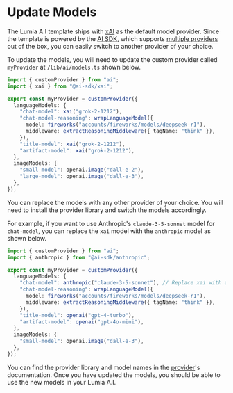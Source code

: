 # Update Models

The Lumia A.I template ships with [xAI](https://sdk.vercel.ai/providers/ai-sdk-providers/xai) as the default model provider. Since the template is powered by the [AI SDK](https://sdk.vercel.ai), which supports [multiple providers](https://sdk.vercel.ai/providers/ai-sdk-providers) out of the box, you can easily switch to another provider of your choice.

To update the models, you will need to update the custom provider called `myProvider` at `/lib/ai/models.ts` shown below.

```ts
import { customProvider } from "ai";
import { xai } from "@ai-sdk/xai";

export const myProvider = customProvider({
  languageModels: {
    "chat-model": xai("grok-2-1212"),
    "chat-model-reasoning": wrapLanguageModel({
      model: fireworks("accounts/fireworks/models/deepseek-r1"),
      middleware: extractReasoningMiddleware({ tagName: "think" }),
    }),
    "title-model": xai("grok-2-1212"),
    "artifact-model": xai("grok-2-1212"),
  },
  imageModels: {
    "small-model": openai.image("dall-e-2"),
    "large-model": openai.image("dall-e-3"),
  },
});
```

You can replace the models with any other provider of your choice. You will need to install the provider library and switch the models accordingly.

For example, if you want to use Anthropic's `claude-3-5-sonnet` model for `chat-model`, you can replace the `xai` model with the `anthropic` model as shown below.

```ts
import { customProvider } from "ai";
import { anthropic } from "@ai-sdk/anthropic";

export const myProvider = customProvider({
  languageModels: {
    "chat-model": anthropic("claude-3-5-sonnet"), // Replace xai with anthropic
    "chat-model-reasoning": wrapLanguageModel({
      model: fireworks("accounts/fireworks/models/deepseek-r1"),
      middleware: extractReasoningMiddleware({ tagName: "think" }),
    }),
    "title-model": openai("gpt-4-turbo"),
    "artifact-model": openai("gpt-4o-mini"),
  },
  imageModels: {
    "small-model": openai.image("dall-e-3"),
  },
});
```

You can find the provider library and model names in the [provider](https://sdk.vercel.ai/providers/ai-sdk-providers)'s documentation. Once you have updated the models, you should be able to use the new models in your Lumia A.I.
